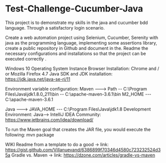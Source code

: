 # Test-Challenge-Cucumber-Java
This project is to demonstrate my skills in the java and cucumber bdd language. Through a satisfactory login scenario.

Create a web automation project using Selenium, Cucumber, Serenity with java as the programming language, implementing some assertions library, create a public repository in Github and document in the. Readme the necessary configurations and installations so that the project can be executed correctly . 

Windows 10 Operating System Instance Browser Installation: Chrome and / or Mozilla Firefox 4.7 Java SDK and JDK installation:
https://jdk.java.net/java-se-ri/11 

Environment variable configuration:
Maven ---> Path -- C:\Program Files\Java\jdk1.8.0_211\bin  -- C:\apache-maven-3.6.1\bin 
                     M2_HOME --- C:\apache-maven-3.6.1 
                   
Java ---> JAVA_HOME --- C:\Program Files\Java\jdk1.8
Development Environment: 
Java-->    IntelliJ IDEA Community:  https://www.jetbrains.com/idea/download/

To run the Maven goal that creates the JAR file, you would execute the following:
mvn package

WIKI
Readme from a template to do a good -> link: https://gist.github.com/Villanuevand/6386899f70346d4580c723232524d35a
Gradle vs. Maven -> link: https://dzone.com/articles/gradle-vs-maven
